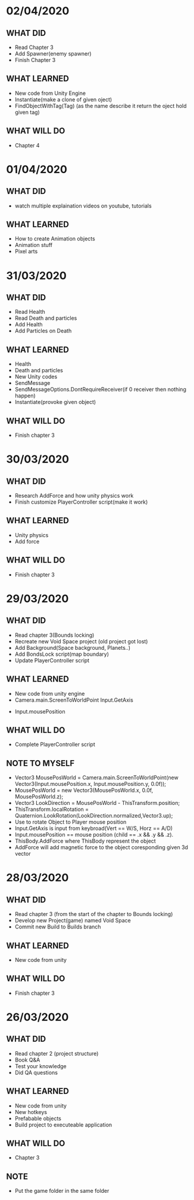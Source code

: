 # 02/04/2020

## WHAT DID

- Read Chapter 3
- Add Spawner(enemy spawner)
- Finish Chapter 3

## WHAT LEARNED

- New code from Unity Engine
- Instantiate(make a clone of given oject)
- FindObjectWithTag(Tag) (as the name describe it return the oject hold given tag)

## WHAT WILL DO

- Chapter 4

# 01/04/2020

## WHAT DID

- watch multiple explaination videos on youtube, tutorials

## WHAT LEARNED

- How to create Animation objects
- Animation stuff
- Pixel arts

# 31/03/2020

## WHAT DID

- Read Health
- Read Death and particles
- Add Health
- Add Particles on Death

## WHAT LEARNED

- Health
- Death and particles
- New Unity codes
- SendMessage
- SendMessageOptions.DontRequireReceiver(if 0 receiver then nothing happen)
- Instantiate(provoke given object)

## WHAT WILL DO

- Finish chapter 3

# 30/03/2020

## WHAT DID

- Research AddForce and how unity physics work
- Finish customize PlayerController script(make it work)

## WHAT LEARNED

- Unity physics
- Add force

## WHAT WILL DO

- Finish chapter 3

# 29/03/2020

## WHAT DID

- Read chapter 3(Bounds locking)
- Recreate new Void Space project (old project got lost)
- Add Background(Space background, Planets..)
- Add BondsLock script(map boundary)
- Update PlayerController script

## WHAT LEARNED

- New code from unity engine
- Camera.main.ScreenToWorldPoint
 Input.GetAxis
+ Input.mousePosition

## WHAT WILL DO

- Complete PlayerController script

## NOTE TO MYSELF

- Vector3 MousePosWorld = Camera.main.ScreenToWorldPoint(new Vector3(Input.mousePosition.x, Input.mousePosition.y, 0.0f));
- MousePosWorld = new Vector3(MousePosWorld.x, 0.0f, MousePosWorld.z);
- Vector3 LookDirection = MousePosWorld - ThisTransform.position;
- ThisTransform.localRotation = Quaternion.LookRotation(LookDirection.normalized,Vector3.up);
- Use to rotate Object to Player mouse position
- Input.GetAxis is input from keybroad(Vert == W/S, Horz == A/D)
- Input.mousePosition == mouse position (child == .x && .y && .z).
- ThisBody.AddForce where ThisBody represent the object
- AddForce will add magnetic force to the object coresponding given 3d vector

# 28/03/2020

## WHAT DID

- Read chapter 3 (from the start of the chapter to Bounds locking)
- Develop new Project(game) named Void Space
- Commit new Build to Builds branch

## WHAT LEARNED

- New code from unity

## WHAT WILL DO
- Finish chapter 3

# 26/03/2020

## WHAT DID

- Read chapter 2 (project structure)
- Book Q&A
- Test your knowledge
- Did QA questions
   
## WHAT LEARNED

- New code from unity
- New hotkeys
- Prefabable objects
- Build project to executeable application
	
## WHAT WILL DO
- Chapter 3
	
## NOTE
- Put the game folder in the same folder